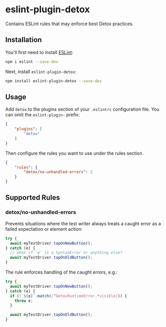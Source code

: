 # eslint-plugin-detox

Contains ESLint rules that may enforce best Detox practices.

## Installation

You'll first need to install [ESLint](https://eslint.org/):

```sh
npm i eslint --save-dev
```

Next, install `eslint-plugin-detox`:

```sh
npm install eslint-plugin-detox --save-dev
```

## Usage

Add `detox` to the plugins section of your `.eslintrc` configuration file. You can omit the `eslint-plugin-` prefix:

```json
{
    "plugins": [
        "detox"
    ]
}
```


Then configure the rules you want to use under the rules section.

```json
{
    "rules": {
        "detox/no-unhandled-errors": 2
    }
}
```

## Supported Rules

### detox/no-unhandled-errors

Prevents situations where the test writer always treats a caught error as a failed expectation or element action:

```js
try {
  await myTestDriver.tapOnNewButton();
} catch (e) {
  // what if `e` is a SyntaxError or anything else?
  await myTestDriver.tapOnOldButton();
}
```

The rule enforces handling of the caught errors, e.g.:

```js
try {
  await myTestDriver.tapOnNewButton();
} catch (e) {
  if (!`${e}`.match(/^DetoxRuntimeError.*visible/)) {
    throw e;
  }

  await myTestDriver.tapOnOldButton();
}
```

